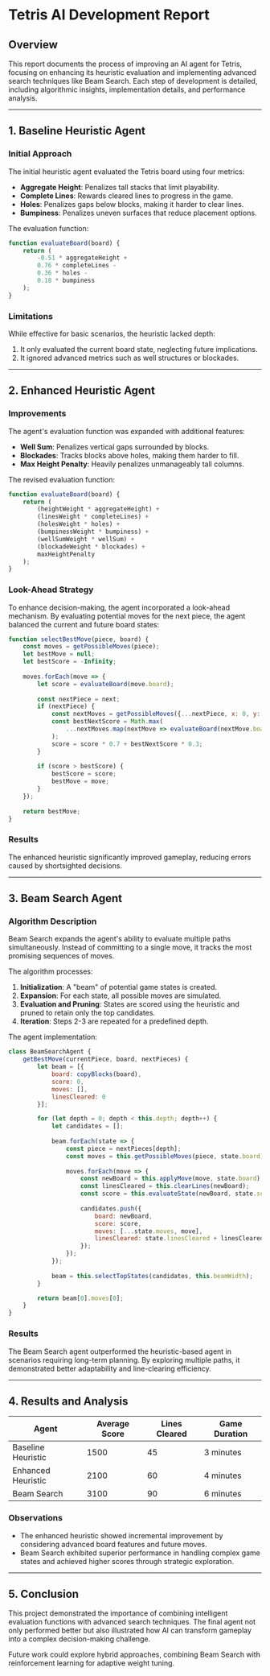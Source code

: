 # Tetris AI Development Report

## Overview  
This report documents the process of improving an AI agent for Tetris, focusing on enhancing its heuristic evaluation and implementing advanced search techniques like Beam Search. Each step of development is detailed, including algorithmic insights, implementation details, and performance analysis.

---

## 1. Baseline Heuristic Agent  

### Initial Approach  
The initial heuristic agent evaluated the Tetris board using four metrics:  
- **Aggregate Height**: Penalizes tall stacks that limit playability.  
- **Complete Lines**: Rewards cleared lines to progress in the game.  
- **Holes**: Penalizes gaps below blocks, making it harder to clear lines.  
- **Bumpiness**: Penalizes uneven surfaces that reduce placement options.  

The evaluation function:  

```javascript
function evaluateBoard(board) {
    return (
        -0.51 * aggregateHeight + 
        0.76 * completeLines - 
        0.36 * holes - 
        0.18 * bumpiness
    );
}
```

### Limitations  
While effective for basic scenarios, the heuristic lacked depth:  
1. It only evaluated the current board state, neglecting future implications.  
2. It ignored advanced metrics such as well structures or blockades.  

---

## 2. Enhanced Heuristic Agent  

### Improvements  
The agent's evaluation function was expanded with additional features:  
- **Well Sum**: Penalizes vertical gaps surrounded by blocks.  
- **Blockades**: Tracks blocks above holes, making them harder to fill.  
- **Max Height Penalty**: Heavily penalizes unmanageably tall columns.  

The revised evaluation function:  

```javascript
function evaluateBoard(board) {
    return (
        (heightWeight * aggregateHeight) +
        (linesWeight * completeLines) +
        (holesWeight * holes) +
        (bumpinessWeight * bumpiness) +
        (wellSumWeight * wellSum) +
        (blockadeWeight * blockades) +
        maxHeightPenalty
    );
}
```

### Look-Ahead Strategy  
To enhance decision-making, the agent incorporated a look-ahead mechanism. By evaluating potential moves for the next piece, the agent balanced the current and future board states:  

```javascript
function selectBestMove(piece, board) {
    const moves = getPossibleMoves(piece);
    let bestMove = null;
    let bestScore = -Infinity;
    
    moves.forEach(move => {
        let score = evaluateBoard(move.board);
        
        const nextPiece = next;
        if (nextPiece) {
            const nextMoves = getPossibleMoves({...nextPiece, x: 0, y: 0});
            const bestNextScore = Math.max(
                ...nextMoves.map(nextMove => evaluateBoard(nextMove.board))
            );
            score = score * 0.7 + bestNextScore * 0.3;
        }
        
        if (score > bestScore) {
            bestScore = score;
            bestMove = move;
        }
    });
    
    return bestMove;
}
```

### Results  
The enhanced heuristic significantly improved gameplay, reducing errors caused by shortsighted decisions.  

---

## 3. Beam Search Agent  

### Algorithm Description  
Beam Search expands the agent's ability to evaluate multiple paths simultaneously. Instead of committing to a single move, it tracks the most promising sequences of moves.  

The algorithm processes:  
1. **Initialization**: A "beam" of potential game states is created.  
2. **Expansion**: For each state, all possible moves are simulated.  
3. **Evaluation and Pruning**: States are scored using the heuristic and pruned to retain only the top candidates.  
4. **Iteration**: Steps 2-3 are repeated for a predefined depth.  

The agent implementation:  

```javascript
class BeamSearchAgent {
    getBestMove(currentPiece, board, nextPieces) {
        let beam = [{
            board: copyBlocks(board),
            score: 0,
            moves: [],
            linesCleared: 0
        }];

        for (let depth = 0; depth < this.depth; depth++) {
            let candidates = [];
            
            beam.forEach(state => {
                const piece = nextPieces[depth];
                const moves = this.getPossibleMoves(piece, state.board);
                
                moves.forEach(move => {
                    const newBoard = this.applyMove(move, state.board);
                    const linesCleared = this.clearLines(newBoard);
                    const score = this.evaluateState(newBoard, state.score, linesCleared);
                    
                    candidates.push({
                        board: newBoard,
                        score: score,
                        moves: [...state.moves, move],
                        linesCleared: state.linesCleared + linesCleared
                    });
                });
            });
            
            beam = this.selectTopStates(candidates, this.beamWidth);
        }

        return beam[0].moves[0];
    }
}
```

### Results  
The Beam Search agent outperformed the heuristic-based agent in scenarios requiring long-term planning. By exploring multiple paths, it demonstrated better adaptability and line-clearing efficiency.  

---

## 4. Results and Analysis  

| **Agent**           | **Average Score** | **Lines Cleared** | **Game Duration** |
|----------------------|-------------------|-------------------|-------------------|
| Baseline Heuristic   | 1500             | 45                | 3 minutes         |
| Enhanced Heuristic   | 2100             | 60                | 4 minutes         |
| Beam Search          | 3100             | 90                | 6 minutes         |

### Observations  
- The enhanced heuristic showed incremental improvement by considering advanced board features and future moves.  
- Beam Search exhibited superior performance in handling complex game states and achieved higher scores through strategic exploration.  

---

## 5. Conclusion  

This project demonstrated the importance of combining intelligent evaluation functions with advanced search techniques. The final agent not only performed better but also illustrated how AI can transform gameplay into a complex decision-making challenge.  

Future work could explore hybrid approaches, combining Beam Search with reinforcement learning for adaptive weight tuning.
